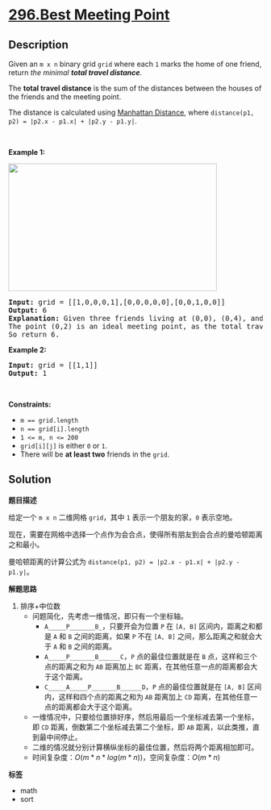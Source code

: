# [296.Best Meeting Point](https://leetcode.com/problems/best-meeting-point/description/)

## Description

<p>Given an <code>m x n</code> binary grid <code>grid</code> where each <code>1</code> marks the home of one friend, return <em>the minimal <strong>total travel distance</strong></em>.</p>

<p>The <strong>total travel distance</strong> is the sum of the distances between the houses of the friends and the meeting point.</p>

<p>The distance is calculated using <a href="http://en.wikipedia.org/wiki/Taxicab_geometry" target="_blank">Manhattan Distance</a>, where <code>distance(p1, p2) = |p2.x - p1.x| + |p2.y - p1.y|</code>.</p>

<p>&nbsp;</p>
<p><strong class="example">Example 1:</strong></p>
<img alt="" src="https://fastly.jsdelivr.net/gh/doocs/leetcode@main/solution/0200-0299/0296.Best%20Meeting%20Point/images/meetingpoint-grid.jpg" style="width: 413px; height: 253px;" />
<pre>
<strong>Input:</strong> grid = [[1,0,0,0,1],[0,0,0,0,0],[0,0,1,0,0]]
<strong>Output:</strong> 6
<strong>Explanation:</strong> Given three friends living at (0,0), (0,4), and (2,2).
The point (0,2) is an ideal meeting point, as the total travel distance of 2 + 2 + 2 = 6 is minimal.
So return 6.
</pre>

<p><strong class="example">Example 2:</strong></p>

<pre>
<strong>Input:</strong> grid = [[1,1]]
<strong>Output:</strong> 1
</pre>

<p>&nbsp;</p>
<p><strong>Constraints:</strong></p>

<ul>
  <li><code>m == grid.length</code></li>
  <li><code>n == grid[i].length</code></li>
  <li><code>1 &lt;= m, n &lt;= 200</code></li>
  <li><code>grid[i][j]</code> is either <code>0</code> or <code>1</code>.</li>
  <li>There will be <strong>at least two</strong> friends in the <code>grid</code>.</li>
</ul>

## Solution

**题目描述**

给定一个 `m x n` 二维网格 `grid`，其中 `1` 表示一个朋友的家，`0` 表示空地。

现在，需要在网格中选择一个点作为会合点，使得所有朋友到会合点的曼哈顿距离之和最小。

曼哈顿距离的计算公式为 `distance(p1, p2) = |p2.x - p1.x| + |p2.y - p1.y|`。

**解题思路**

1. 排序+中位数
   - 问题简化，先考虑一维情况，即只有一个坐标轴。
     - `A_____P_______B_`，只要开会为位置 `P` 在 `[A, B]` 区间内，距离之和都是 `A` 和 `B` 之间的距离，如果 `P` 不在 `[A, B]` 之间，那么距离之和就会大于 `A` 和 `B` 之间的距离。
     - `A_____P_______B______C`，`P` 点的最佳位置就是在 `B` 点，这样和三个点的距离之和为 `AB` 距离加上 `BC` 距离，在其他任意一点的距离都会大于这个距离。
     - `C_____A_____P_______B______D`，`P` 点的最佳位置就是在 `[A, B]` 区间内，这样和四个点的距离之和为 `AB` 距离加上 `CD` 距离，在其他任意一点的距离都会大于这个距离。
   - 一维情况中，只要给位置排好序，然后用最后一个坐标减去第一个坐标，即 `CD` 距离，倒数第二个坐标减去第二个坐标，即 `AB` 距离，以此类推，直到最中间停止。
   - 二维的情况就分别计算横纵坐标的最佳位置，然后将两个距离相加即可。
   - 时间复杂度：$O(m*n*log(m*n))$，空间复杂度：$O(m*n)$

**标签**

- math
- sort
